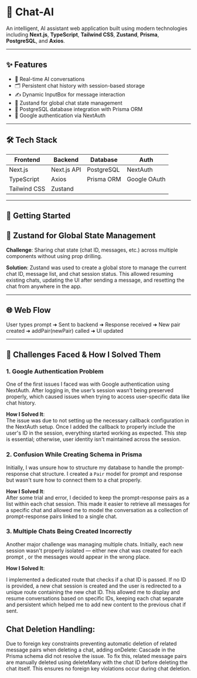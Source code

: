# 🧠 Chat-AI

An intelligent, AI assistant web application built using modern technologies including **Next.js**, **TypeScript**, **Tailwind CSS**, **Zustand**, **Prisma**, **PostgreSQL**, and **Axios**.

---

## ✨ Features

- 🤖 Real-time AI conversations 
- 🗂️ Persistent chat history with session-based storage
- ✍️ Dynamic InputBox for message interaction
- 🧠 Zustand for global chat state management
- 💾 PostgreSQL database integration with Prisma ORM
- 🔐 Google authentication via NextAuth 

---

## 🛠️ Tech Stack

| Frontend     | Backend        | Database     | Auth         |
|--------------|----------------|--------------|--------------|
| Next.js      | Next.js API    | PostgreSQL   | NextAuth     |
| TypeScript   | Axios          | Prisma ORM   | Google OAuth |
| Tailwind CSS | Zustand        |              |              |

---

## 🚀 Getting Started

## 🔁 Zustand for Global State Management

**Challenge**: Sharing chat state (chat ID, messages, etc.) across multiple components without using prop drilling.

**Solution**: Zustand was used to create a global store to manage the current chat ID, message list, and chat session status. This allowed resuming existing chats, updating the UI after sending a message, and resetting the chat from anywhere in the app.

---

## 🌐 Web Flow

User types prompt ➜ Sent to backend ➜ Response received ➜ New pair created ➜ addPair(newPair) called ➜ UI updated

---

## 🧩 Challenges Faced & How I Solved Them

### 1. Google Authentication Problem

One of the first issues I faced was with Google authentication using NextAuth. After logging in, the user’s session wasn’t being preserved properly, which caused issues when trying to access user-specific data like chat history.

**How I Solved It**:  
The issue was due to not setting up the necessary callback configuration in the NextAuth setup. Once I added the callback to properly include the user's ID in the session, everything started working as expected. This step is essential; otherwise, user identity isn't maintained across the session.


### 2. Confusion While Creating Schema in Prisma

Initially, I was unsure how to structure my database to handle the prompt-response chat structure. I created a `Pair` model for prompt and response but wasn't sure how to connect them to a chat properly.

**How I Solved It**:  
After some trial and error, I decided to keep the prompt-response pairs as a list within each chat session. This made it easier to retrieve all messages for a specific chat and allowed me to model the conversation as a collection of prompt-response pairs linked to a single chat.

### 3. Multiple Chats Being Created Incorrectly

Another major challenge was managing multiple chats. Initially, each new session wasn't properly isolated — either new chat was created for each prompt , or the messages would appear in the wrong place.

**How I Solved It**:  

I implemented a dedicated route that checks if a chat ID is passed. If no ID is provided, a new chat session is created and the user is redirected to a unique route containing the new chat ID. This allowed me to display and resume conversations based on specific IDs, keeping each chat separate and persistent which helped me to add new content to the previous chat if sent.

## Chat Deletion Handling:

Due to foreign key constraints preventing automatic deletion of related message pairs when deleting a chat, adding onDelete: Cascade in the Prisma schema did not resolve the issue. To fix this, related message pairs are manually deleted using deleteMany with the chat ID before deleting the chat itself. This ensures no foreign key violations occur during chat deletion.